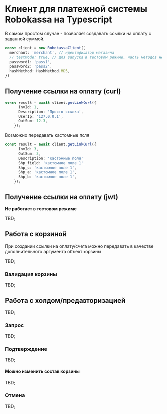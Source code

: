 # Клиент для платежной системы Robokassa на Typescript

В самом простом случае - позволяет создавать ссылки на оплату 
с заданной суммой.

```typescript
const client = new RobokassaClient({
  merchant: 'merchant', // идентификатор магазина
  // testMode: true, // для запуска в тестовом режиме, часть методов не работает
  password1: 'pass1',
  password2: 'pass2',
  hashMethod: HashMethod.MD5,
})
```

## Получение ссылки на оплату (curl)

```typescript
const result = await client.getLinkCurl({
      InvId: 1,
      Description: 'Просто ссылка',
      UserIp: '127.0.0.1',
      OutSum: 12.3,
    });
```

Возможно передавать кастомные поля

```typescript
const result = await client.getLinkCurl({
      InvId: 3,
      OutSum: 3,
      Description: 'Кастомные поля',
      Shp_field: 'кастомное поле 1',
      Shp_c: 'кастомное поле 1',
      Shp_a: 'кастомное поле 1',
      Shp_b: 'кастомное поле 1',
    });
```

## Получение ссылки на оплату (jwt)

**Не работает в тестовом режиме**

TBD;

## Работа с корзиной

При создании ссылки на оплату/счета можно передавать в качестве 
дополнительного аргумента объект корзины

TBD;

### Валидация корзины

TBD;

## Работа с холдом/предавторизацией

TBD;

### Запрос

TBD;

### Подтверждение

TBD;

#### Можно изменить состав корзины

TBD;

### Отмена

TBD;






